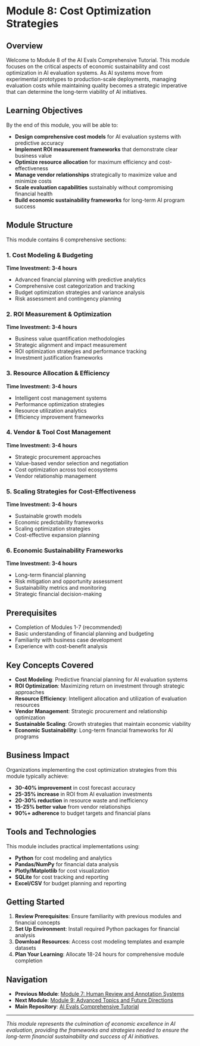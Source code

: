# Module 8: Cost Optimization Strategies

## Overview

Welcome to Module 8 of the AI Evals Comprehensive Tutorial. This module focuses on the critical aspects of economic sustainability and cost optimization in AI evaluation systems. As AI systems move from experimental prototypes to production-scale deployments, managing evaluation costs while maintaining quality becomes a strategic imperative that can determine the long-term viability of AI initiatives.

## Learning Objectives

By the end of this module, you will be able to:

- **Design comprehensive cost models** for AI evaluation systems with predictive accuracy
- **Implement ROI measurement frameworks** that demonstrate clear business value
- **Optimize resource allocation** for maximum efficiency and cost-effectiveness
- **Manage vendor relationships** strategically to maximize value and minimize costs
- **Scale evaluation capabilities** sustainably without compromising financial health
- **Build economic sustainability frameworks** for long-term AI program success

## Module Structure

This module contains 6 comprehensive sections:

### 1. Cost Modeling & Budgeting
**Time Investment: 3-4 hours**
- Advanced financial planning with predictive analytics
- Comprehensive cost categorization and tracking
- Budget optimization strategies and variance analysis
- Risk assessment and contingency planning

### 2. ROI Measurement & Optimization
**Time Investment: 3-4 hours**
- Business value quantification methodologies
- Strategic alignment and impact measurement
- ROI optimization strategies and performance tracking
- Investment justification frameworks

### 3. Resource Allocation & Efficiency
**Time Investment: 3-4 hours**
- Intelligent cost management systems
- Performance optimization strategies
- Resource utilization analytics
- Efficiency improvement frameworks

### 4. Vendor & Tool Cost Management
**Time Investment: 3-4 hours**
- Strategic procurement approaches
- Value-based vendor selection and negotiation
- Cost optimization across tool ecosystems
- Vendor relationship management

### 5. Scaling Strategies for Cost-Effectiveness
**Time Investment: 3-4 hours**
- Sustainable growth models
- Economic predictability frameworks
- Scaling optimization strategies
- Cost-effective expansion planning

### 6. Economic Sustainability Frameworks
**Time Investment: 3-4 hours**
- Long-term financial planning
- Risk mitigation and opportunity assessment
- Sustainability metrics and monitoring
- Strategic financial decision-making

## Prerequisites

- Completion of Modules 1-7 (recommended)
- Basic understanding of financial planning and budgeting
- Familiarity with business case development
- Experience with cost-benefit analysis

## Key Concepts Covered

- **Cost Modeling**: Predictive financial planning for AI evaluation systems
- **ROI Optimization**: Maximizing return on investment through strategic approaches
- **Resource Efficiency**: Intelligent allocation and utilization of evaluation resources
- **Vendor Management**: Strategic procurement and relationship optimization
- **Sustainable Scaling**: Growth strategies that maintain economic viability
- **Economic Sustainability**: Long-term financial frameworks for AI programs

## Business Impact

Organizations implementing the cost optimization strategies from this module typically achieve:

- **30-40% improvement** in cost forecast accuracy
- **25-35% increase** in ROI from AI evaluation investments
- **20-30% reduction** in resource waste and inefficiency
- **15-25% better value** from vendor relationships
- **90%+ adherence** to budget targets and financial plans

## Tools and Technologies

This module includes practical implementations using:

- **Python** for cost modeling and analytics
- **Pandas/NumPy** for financial data analysis
- **Plotly/Matplotlib** for cost visualization
- **SQLite** for cost tracking and reporting
- **Excel/CSV** for budget planning and reporting

## Getting Started

1. **Review Prerequisites**: Ensure familiarity with previous modules and financial concepts
2. **Set Up Environment**: Install required Python packages for financial analysis
3. **Download Resources**: Access cost modeling templates and example datasets
4. **Plan Your Learning**: Allocate 18-24 hours for comprehensive module completion

## Navigation

- **Previous Module**: [Module 7: Human Review and Annotation Systems](../07-human-review/README.md)
- **Next Module**: [Module 9: Advanced Topics and Future Directions](../09-advanced-topics/README.md)
- **Main Repository**: [AI Evals Comprehensive Tutorial](../../README.md)

---

*This module represents the culmination of economic excellence in AI evaluation, providing the frameworks and strategies needed to ensure the long-term financial sustainability and success of AI initiatives.*

